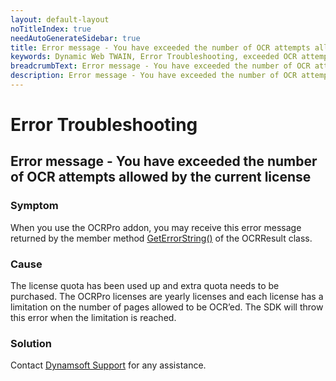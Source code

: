 ```yaml
---
layout: default-layout
noTitleIndex: true
needAutoGenerateSidebar: true
title: Error message - You have exceeded the number of OCR attempts allowed by the current license
keywords: Dynamic Web TWAIN, Error Troubleshooting, exceeded OCR attempts
breadcrumbText: Error message - You have exceeded the number of OCR attempts allowed by the current license
description: Error message - You have exceeded the number of OCR attempts allowed by the current license
---
```


# Error Troubleshooting

## Error message - You have exceeded the number of OCR attempts allowed by the current license

### Symptom

When you use the OCRPro addon, you may receive this error message returned by the member method <a href="https://www.dynamsoft.com/web-twain/docs-archive/info/api/Addon_OCR.html?ver=17.2.1#recognizeselectedimages" target="_blank">GetErrorString()</a> of the OCRResult class.

### Cause

The license quota has been used up and extra quota needs to be purchased. The OCRPro licenses are yearly licenses and each license has a limitation on the number of pages allowed to be OCR’ed. The SDK will throw this error when the limitation is reached.

### Solution

Contact <a href="mailto:support@dynamsoft.com" target="_blank">Dynamsoft Support</a> for any assistance.
